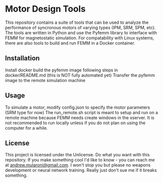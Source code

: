 # Motor Design Tools
This repository contains a suite of tools that can be used to analyze the performance of syncronous motors of varying types (IPM, SRM, SPM, etc). The tools are written in Python and use the Pyfemm library to interface with FEMM for magnetostatic simulation. For compatability with Linux systems, there are also tools to build and run FEMM in a Docker container.

## Installation
Install docker
build the pyfemm image following steps in docker/README.md (this is NOT fully automated yet)
Transfer the pyfemm image to the remote simulation machine

## Usage
To simulate a motor, modify config.json to specify the motor parameters (SRM type for now)
The run_remote.sh script is meant to setup and run on a remote machine because FEMM needs create windows in the xserver. It is not recommended to run locally unless if you do not plan on using the computer for a while.

## License
This project is licensed under the Unlicense. Do what you want with this repository. If you make something cool I'd like to know - you can reach me at andrew.mularoni@gmail.com. I won't stop you but please no weapons development or neural network training. Really just don't sue me if it breaks something.